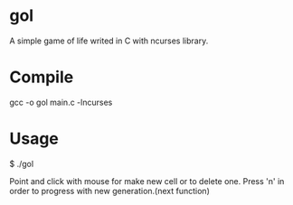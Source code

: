 gol
===

A simple game of life writed in C with ncurses library.



Compile
=======

gcc -o gol main.c -lncurses


Usage
=====
$ ./gol

Point and click with mouse for make new cell or to delete one.
Press 'n' in order to progress with new generation.(next function)
